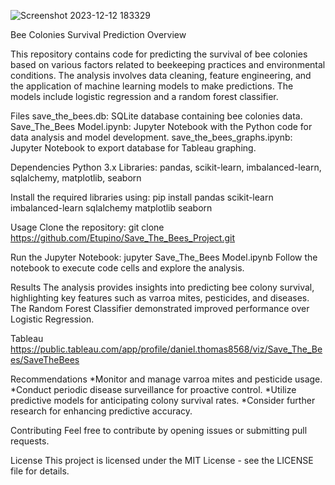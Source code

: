 
![Screenshot 2023-12-12 183329](https://github.com/AGTrainor/Project_4/assets/135156232/391e8510-121e-495b-aac2-0b1e0f641bea)


Bee Colonies Survival Prediction Overview


This repository contains code for predicting the survival of bee colonies based on various factors related to beekeeping practices and environmental conditions. The analysis involves data cleaning, feature engineering, and the application of machine learning models to make predictions. The models include logistic regression and a random forest classifier.

Files
save_the_bees.db: SQLite database containing bee colonies data.
Save_The_Bees Model.ipynb: Jupyter Notebook with the Python code for data analysis and model development.
save_the_bees_graphs.ipynb: Jupyter Notebook to export database for Tableau graphing.

Dependencies
Python 3.x
Libraries: pandas, scikit-learn, imbalanced-learn, sqlalchemy, matplotlib, seaborn

Install the required libraries using:
pip install pandas scikit-learn imbalanced-learn sqlalchemy matplotlib seaborn

Usage Clone the repository: git clone https://github.com/Etupino/Save_The_Bees_Project.git 

Run the Jupyter Notebook:
jupyter Save_The_Bees Model.ipynb
Follow the notebook to execute code cells and explore the analysis.

Results
The analysis provides insights into predicting bee colony survival, highlighting key features such as varroa mites, pesticides, and diseases. The Random Forest Classifier demonstrated improved performance over Logistic Regression.

Tableau
https://public.tableau.com/app/profile/daniel.thomas8568/viz/Save_The_Bees/SaveTheBees

Recommendations
 *Monitor and manage varroa mites and pesticide usage.
 *Conduct periodic disease surveillance for proactive control.
 *Utilize predictive models for anticipating colony survival rates.
 *Consider further research for enhancing predictive accuracy.

Contributing
Feel free to contribute by opening issues or submitting pull requests.

License
This project is licensed under the MIT License - see the LICENSE file for details.




